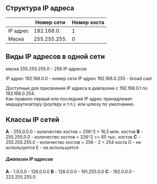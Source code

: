 
## Структура IP адреса

| |Номер сети|Номер хоста|
|-|----------|-----------|
|IP адрес|192.168.0.| 1 |
|Маска|255.255.255.| 0 |

## Виды IP адресов в одной сети

маска 255.255.255.0 - 256 IP адресов

IP адрес 192.168.0.0 - номер сети
IP адрес 192.168.0.255 - broad cast

Доступные для присвоения IP адреса в диапазоне с 192.168.0.1 по 192.168.0.254.\
Как правило первый или последний IP адрес принадлежит маршрутизатору (роутеру и т.п.). или шлюзу по умолчанию.

## Классы IP сетей

**A** - 255.0.0.0 - количество хостов = 256^3 > 16,5 млн. хостов
**B** - 255.255.0.0 - количество хостов = 226^2 >= 65 тыс. хостов
**C** - 255.255.255.0 - количество хостов = 256 - 2 = 254 хоста
D - не используется
E - не используется

##### Диапазон IP адресов

**A** - 1.0.0.0 - 126.0.0.0
**B** - 128.0.0.0 - 191.255.0.0
**C** - 192.0.0.0 - 223.255.255.0
